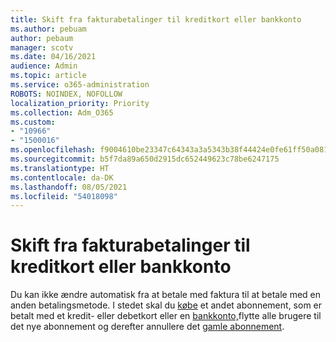 ```yaml
---
title: Skift fra fakturabetalinger til kreditkort eller bankkonto
ms.author: pebuam
author: pebaum
manager: scotv
ms.date: 04/16/2021
audience: Admin
ms.topic: article
ms.service: o365-administration
ROBOTS: NOINDEX, NOFOLLOW
localization_priority: Priority
ms.collection: Adm_O365
ms.custom:
- "10966"
- "1500016"
ms.openlocfilehash: f9004610be23347c64343a3a5343b38f44424e0fe61ff50a0818acff24966786
ms.sourcegitcommit: b5f7da89a650d2915dc652449623c78be6247175
ms.translationtype: HT
ms.contentlocale: da-DK
ms.lasthandoff: 08/05/2021
ms.locfileid: "54018098"
---
```

# <a name="change-from-invoice-payments-to-credit-card-or-bank-account"></a>Skift fra fakturabetalinger til kreditkort eller bankkonto

Du kan ikke ændre automatisk fra at betale med faktura til at betale med en anden betalingsmetode. I stedet skal du [købe](https://docs.microsoft.com/microsoft-365/commerce/try-or-buy-microsoft-365#buy-a-different-subscription) et andet abonnement, som er betalt med et kredit- eller debetkort eller en [bankkonto,](https://docs.microsoft.com/microsoft-365/commerce/subscriptions/move-users-different-subscription)flytte alle brugere til det nye abonnement og derefter annullere det [gamle abonnement](https://docs.microsoft.com/microsoft-365/commerce/subscriptions/cancel-your-subscription). 